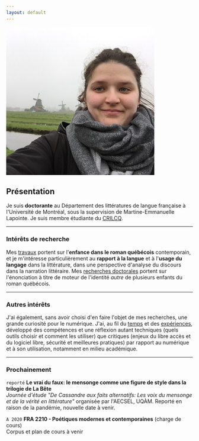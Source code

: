 ```yaml
---
layout: default
---
```


<img class="profile-picture" src="emilie.jpg" alt="Emilie Drouin">

## Présentation
Je suis **doctorante** au Département des littératures de langue française à l'Université de Montréal, sous la supervision de Martine-Emmanuelle Lapointe. Je suis membre étudiante du [CRILCQ](http://www.crilcq.org/accueil/).

---

### Intérêts de recherche
Mes [travaux](cv.md) portent sur l'**enfance dans le roman québécois** contemporain, et je m'intéresse particulièrement au **rapport à la langue** et à l'**usage du langage** dans la littérature, dans une perspective d'analyse du discours dans la narration littéraire. Mes [recherches doctorales](these.md) portent sur l'énonciation à titre de moteur de l'identité *autre* de plusieurs enfants du roman québécois.

---

### Autres intérêts
J'ai également, sans avoir choisi d'en faire l'objet de mes recherches, une grande curiosité pour le numérique. J'ai, au fil du [temps](https://github.com/emidrouin/memoire) et des [expériences](https://ctf.ageei.uqam.ca/team/38), développé des compétences et une réflexion autant techniques (quels outils choisir et comment les utiliser) que critiques (enjeux du libre accès et du logiciel libre, sécurité et meilleures pratiques) par rapport au numérique et à son utilisation, notamment en milieu académique.

---

### Prochainement
`reporté`
**Le vrai du faux: le mensonge comme une figure de style dans la trilogie de La Bête**  
*Journée d'étude "De Cassandre aux faits alternatifs: Les voix du mensonge et de la vérité en littérature"* organisée par l'AECSEL, UQÀM. Reporté en raison de la pandémie, nouvelle date à venir.

`A 2020`
**FRA 2210 - Poétiques modernes et contemporaines** (charge de cours)  
Corpus et plan de cours à venir
